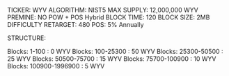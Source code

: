 TICKER: WYV
ALGORITHM: NIST5
MAX SUPPLY: 12,000,000 WYV
PREMINE: NO
POW + POS Hybrid
BLOCK TIME: 120
BLOCK SIZE: 2MB
DIFFICULTY RETARGET: 480
POS: 5% Annually



STRUCTURE:

Blocks: 1-100 : 0 WYV
Blocks: 100-25300 : 50 WYV
Blocks: 25300-50500 : 25 WYV
Blocks: 50500-75700 : 15 WYV
Blocks: 75700-100900 : 10 WYV
Blocks: 100900-1996900 : 5 WYV
